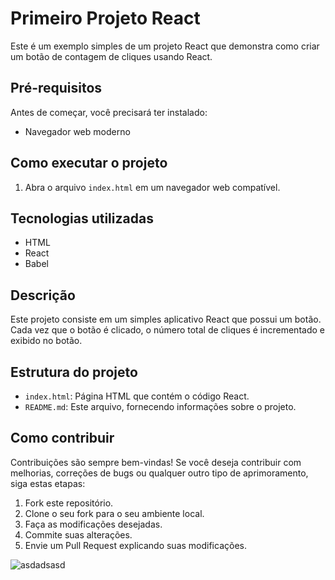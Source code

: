 # Primeiro Projeto React

Este é um exemplo simples de um projeto React que demonstra como criar um botão de contagem de cliques usando React.

## Pré-requisitos

Antes de começar, você precisará ter instalado:

- Navegador web moderno

## Como executar o projeto

1. Abra o arquivo `index.html` em um navegador web compatível.

## Tecnologias utilizadas

- HTML
- React
- Babel

## Descrição

Este projeto consiste em um simples aplicativo React que possui um botão. Cada vez que o botão é clicado, o número total de cliques é incrementado e exibido no botão.

## Estrutura do projeto

- `index.html`: Página HTML que contém o código React.
- `README.md`: Este arquivo, fornecendo informações sobre o projeto.

## Como contribuir

Contribuições são sempre bem-vindas! Se você deseja contribuir com melhorias, correções de bugs ou qualquer outro tipo de aprimoramento, siga estas etapas:

1. Fork este repositório.
2. Clone o seu fork para o seu ambiente local.
3. Faça as modificações desejadas.
4. Commite suas alterações.
5. Envie um Pull Request explicando suas modificações.

![asdadsasd](https://github.com/mariameir/primeiro-code-react/assets/52001215/7ea2ca89-0c92-4905-9707-29c12c89e25f)
